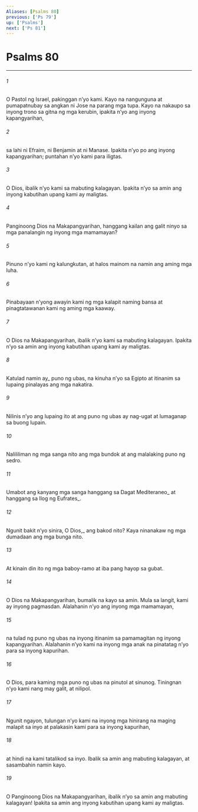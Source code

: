 ```yaml
---
Aliases: [Psalms 80]
previous: ['Ps 79']
up: ['Psalms']
next: ['Ps 81']
---
```

# Psalms 80

***






















###### 1 










O Pastol ng Israel, pakinggan nʼyo kami. Kayo na nangunguna at pumapatnubay sa angkan ni Jose na parang mga tupa. Kayo na nakaupo sa inyong trono sa gitna ng mga kerubin, ipakita nʼyo ang inyong kapangyarihan, 





















###### 2 










sa lahi ni Efraim, ni Benjamin at ni Manase. Ipakita nʼyo po ang inyong kapangyarihan; puntahan nʼyo kami para iligtas. 





















###### 3 










O Dios, ibalik nʼyo kami sa mabuting kalagayan. Ipakita nʼyo sa amin ang inyong kabutihan upang kami ay maligtas. 





















###### 4 










Panginoong Dios na Makapangyarihan, hanggang kailan ang galit ninyo sa mga panalangin ng inyong mga mamamayan? 





















###### 5 










Pinuno nʼyo kami ng kalungkutan, at halos mainom na namin ang aming mga luha. 





















###### 6 










Pinabayaan nʼyong awayin kami ng mga kalapit naming bansa at pinagtatawanan kami ng aming mga kaaway. 





















###### 7 










O Dios na Makapangyarihan, ibalik nʼyo kami sa mabuting kalagayan. Ipakita nʼyo sa amin ang inyong kabutihan upang kami ay maligtas. 





















###### 8 










Katulad namin ay_ puno ng ubas, na kinuha nʼyo sa Egipto at itinanim sa lupaing pinalayas ang mga nakatira. 





















###### 9 










Nilinis nʼyo ang lupaing ito at ang puno ng ubas ay nag-ugat at lumaganap sa buong lupain. 





















###### 10 










Nalililiman ng mga sanga nito ang mga bundok at ang malalaking puno ng sedro. 





















###### 11 










Umabot ang kanyang mga sanga hanggang sa Dagat Mediteraneo_ at hanggang sa Ilog ng Eufrates_. 





















###### 12 










Ngunit bakit nʼyo sinira, O Dios,_ ang bakod nito? Kaya ninanakaw ng mga dumadaan ang mga bunga nito. 





















###### 13 










At kinain din ito ng mga baboy-ramo at iba pang hayop sa gubat. 





















###### 14 










O Dios na Makapangyarihan, bumalik na kayo sa amin. Mula sa langit, kami ay inyong pagmasdan. Alalahanin nʼyo ang inyong mga mamamayan, 





















###### 15 










na tulad ng puno ng ubas na inyong itinanim sa pamamagitan ng inyong kapangyarihan. Alalahanin nʼyo kami na inyong mga anak na pinatatag nʼyo para sa inyong kapurihan. 





















###### 16 










O Dios, para kaming mga puno ng ubas na pinutol at sinunog. Tiningnan nʼyo kami nang may galit, at nilipol. 





















###### 17 










Ngunit ngayon, tulungan nʼyo kami na inyong mga hinirang na maging malapit sa inyo at palakasin kami para sa inyong kapurihan, 





















###### 18 










at hindi na kami tatalikod sa inyo. Ibalik sa amin ang mabuting kalagayan, at sasambahin namin kayo. 





















###### 19 










O Panginoong Dios na Makapangyarihan, ibalik nʼyo sa amin ang mabuting kalagayan! Ipakita sa amin ang inyong kabutihan upang kami ay maligtas.
